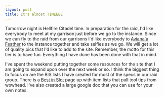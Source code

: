 ```yaml
---
layout: post
title: It's almost TIMEEEE
---
```

Tomorrow night is Hellfire Citadel time. In preparation for the raid, I'd like everybody to meet at my garrison just before we go to the instance. Since we can fly to the raid from our garrisons I'd like everybody to <a href="http://www.wowhead.com/item=119093/avianas-feather">Aviana'a Feather</a> to the instance together and take selfies as we go. We will get a lot of quality pics that I'd like to add to the site. Remember, the motto for this tier is to <span class="label label-success">have fun</span>. Everything I have done has been done with that in mind. 

I've spent the weekend putting together some resources for the site that I am going to expand upon over the next week or so. I think the biggest thing to focus on are the BIS lists I have created for most of the specs in our raid group. There is a [Best in Slot](http://dk.chapley.com/best_in_slot/) page up with item lists that pull tool tips from wowhead. I've also created a large google doc that you can use for your own notes.
